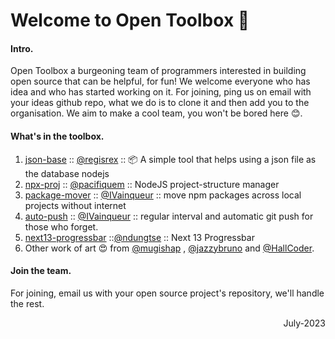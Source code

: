 # Welcome to Open Toolbox 🧰


#### Intro.
Open Toolbox a burgeoning team of programmers interested in building open source that can be helpful, for fun! We welcome everyone who has idea and who has started working on it. For joining, ping us on email with your ideas github repo, what we do is to clone it and then add you to the organisation. We aim to make a cool team, you won't be bored here 😊.

#### What's in the toolbox.
1. [json-base](https://www.npmjs.com/package/@ndzhwr/json-base) ::  [@regisrex](https://github.com/regisrex) :: 📦 A simple tool that helps using a json file as the database nodejs  
2. [npx-proj](https://npmjs.com/package/npx-proj) :: [@pacifiquem](https://github.com/pacifiquem) :: NodeJS project-structure manager
3. [package-mover](https://npmjs.com/package/package-mover) :: [@IVainqueur](https://github.com/IVainqueur) :: move npm packages across local projects without internet
4. [auto-push](https://github.com/opentoolbox-gh/auto-push) :: [@IVainqueur](https://github.com/IVainqueur) :: regular interval and automatic git push for those who forget.
5. [next13-progressbar](https://npmjs.com/package/next13-progressbar) ::[@ndungtse](https://github.com/ndungtse) :: Next 13 Progressbar
6. Other work of art 😍 from [@mugishap](https://github.com/mugishap) , [@jazzybruno](https://github.com/jazzybruno) and [@HallCoder](https://github.com/HallCoder).


####  Join the team.
For joining, email us with your open source project's repository, we'll handle the rest.


<p align="right">July-2023</p>
